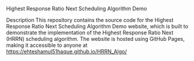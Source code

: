 Highest Response Ratio Next Scheduling Algorithm Demo

Description
This repository contains the source code for the Highest Response Ratio Next Scheduling Algorithm Demo website, which is built to demonstrate the implementation of the Highest Response Ratio Next (HRRN) scheduling algorithm. The website is hosted using GitHub Pages, making it accessible to anyone at https://ehteshamul51haque.github.io/HRRN_Algo/
